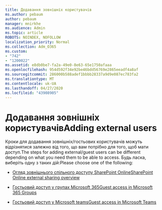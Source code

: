 ```yaml
---
title: Додавання зовнішніх користувачів
ms.author: pebaum
author: pebaum
manager: mnirkhe
ms.audience: Admin
ms.topic: article
ROBOTS: NOINDEX, NOFOLLOW
localization_priority: Normal
ms.collection: Adm_O365
ms.custom:
- "742"
- "1200022"
ms.assetid: e8db0be7-fa2a-49e0-8e63-65e1750afaaa
ms.openlocfilehash: 954d592f34e92be46bdd56769e2865eeadf4a8af
ms.sourcegitcommit: 286000b588adef1bbbb28337a9d9e087ec783fa2
ms.translationtype: MT
ms.contentlocale: uk-UA
ms.lasthandoff: 04/27/2020
ms.locfileid: "43908905"
---
```

# <a name="adding-external-users"></a><span data-ttu-id="bdc54-102">Додавання зовнішніх користувачів</span><span class="sxs-lookup"><span data-stu-id="bdc54-102">Adding external users</span></span>

<span data-ttu-id="bdc54-103">Кроки для додавання зовнішніх/гостьових користувачів можуть відрізнятися залежно від того, що вам потрібно для того, щоб мати доступ.</span><span class="sxs-lookup"><span data-stu-id="bdc54-103">The steps for adding external/guest users can be different depending on what you need them to be able to access.</span></span> <span data-ttu-id="bdc54-104">Будь ласка, виберіть одну з таких дій:</span><span class="sxs-lookup"><span data-stu-id="bdc54-104">Please choose one of the following:</span></span>
  
- [<span data-ttu-id="bdc54-105">Огляд зовнішнього спільного доступу SharePoint Online</span><span class="sxs-lookup"><span data-stu-id="bdc54-105">SharePoint Online external sharing overview</span></span>](https://docs.microsoft.com/sharepoint/external-sharing-overview)

- [<span data-ttu-id="bdc54-106">Гостьовий доступ у групах Microsoft 365</span><span class="sxs-lookup"><span data-stu-id="bdc54-106">Guest access in Microsoft 365 Groups</span></span>](https://support.office.com/article/guest-access-in-office-365-groups-bfc7a840-868f-4fd6-a390-f347bf51aff6)

- [<span data-ttu-id="bdc54-107">Гостьовий доступ у Microsoft teams</span><span class="sxs-lookup"><span data-stu-id="bdc54-107">Guest access in Microsoft Teams</span></span>](https://docs.microsoft.com/microsoftteams/guest-access-checklist)
